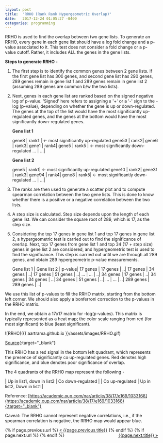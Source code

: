 ```yaml
---
layout: post
title:  "RRHO (Rank Rank Hypergeometric Overlap)"
date:   2017-12-24 01:05:27 -0400
categories: programming
---
```

RRHO is used to find the overlap between two gene lists. To generate an RRHO, every gene in each gene list should have a log fold change and a p-value associated to it. This test does not consider a fold change or a p-value cutoff. Rather, it includes ALL the genes in the gene lists.

**Steps to generate RRHO -**

1. The first step is to identify the common genes between 2 gene lists. If the first gene list has 300 genes, and second gene list has 290 genes, 289 genes remain in gene list 1 and 289 genes remain in gene list 2 (assuming 289 genes are common b/w the two lists).

2. Next, genes in each gene list are ranked based on the signed negative log of p-value. 'Signed' here refers to assigning a '+' or a '-' sign to the - log (p-value), depending on whether the gene is up or down-regulated. The genes at the top of the list would have the most significantly up-regulated genes, and the genes at the bottom would have the most significantly down-regulated genes.

	**Gene list 1**

	gene8  |    rank1  |   <- most significantly up-regulated
	gene53  |  rank2|
	gene6   |   rank3|
	gene1   |   rank4|
	gene5   |   rank5   | <- most significantly down-regulated
	    ...    |        ...|

	**Gene list 2**

	gene5  |    rank1|	<- most significantly up-regulated
	gene10  |  rank2|
	gene31 |   rank3|
	gene94  |  rank4|
	gene8   |   rank5|	<- most significantly down-regulated
	    ...   |          ...|


3. The ranks are then used to generate a scatter plot and to compute spearman correlation between the two gene lists. This is done to know whether there is a positive or a negative correlation between the two lists.

4. A step size is calculated. Step size depends upon the length of each gene list. We can consider the square root of 289, which is 17, as the step size.

5. Considering the top 17 genes in gene list 1 and top 17 genes in gene list 2, a hypergeometric test is carried out to find the significance of overlap. Next, top 17 genes from gene list 1 and top 34 (17 + step size) genes in gene list 2 are considered, and hypergeometric test is used to find the significance. This step is carried out until we are through all 289 genes, and obtain 289 hypergeometric p-value measurements.

	Gene list 1  |  Gene list 2   |   p-value|
	17 genes     |   17 genes      |    ..|
	17 genes    |    34 genes     |     ..|
	17 genes     |   51 genes       |   ..|
	    ...     |              ...   |              ..|
	34 genes   |     17 genes       |   ..|
	34 genes    |    34 genes    |      ..|
	34 genes    |    51 genes     |     ..|
	    ...      |             ...         |        ..|
	289 genes  |    289 genes     |   ..|

We use this list of p-values to fill the RRHO matrix, starting from the bottom left corner. We should also apply a bonferroni correction to the p-values in the RRHO matrix. 

In the end, we obtain a 17x17 matrix for -log(p-values). This matrix is typically represented as a heat map; the color scale ranging from red (for most significant) to blue (least significant). 

 ![RRHO]({{ aartrama.github.io }}/assets/images/RRHO.gif)

[Source](https://openi.nlm.nih.gov/detailedresult.php?img=PMC4396151_12964_2015_96_Fig6_HTML&req=4){:target="_blank"}

This RRHO has a red signal in the bottom left quadrant, which represents the presence of significantly co up-regulated genes. Red denotes high significance, and blue denotes poor significance of overlap.


The 4 quadrants of the RRHO map represent the following -

| Up in list1, down in list2 | Co down-regulated |
| Co up-regulated | Up in list2, Down in list1 |


Reference: [https://academic.oup.com/nar/article/38/17/e169/1033168](https://academic.oup.com/nar/article/38/17/e169/1033168){:target="_blank"}

Caveat: The RRHO cannot represent negative correlations, i.e., if the spearman correlation is negative, the RRHO map would appear blue.


<div class="Previous-next">
  {% if page.previous.url %}
    <a class="previous" href="{{page.previous.url}}">&laquo; {{page.previous.title}}</a>
  {% endif %}
  {% if page.next.url %}
    <a class="next" style="float:right" href="{{page.next.url}}">{{page.next.title}} &raquo;</a>
  {% endif %}
</div>
